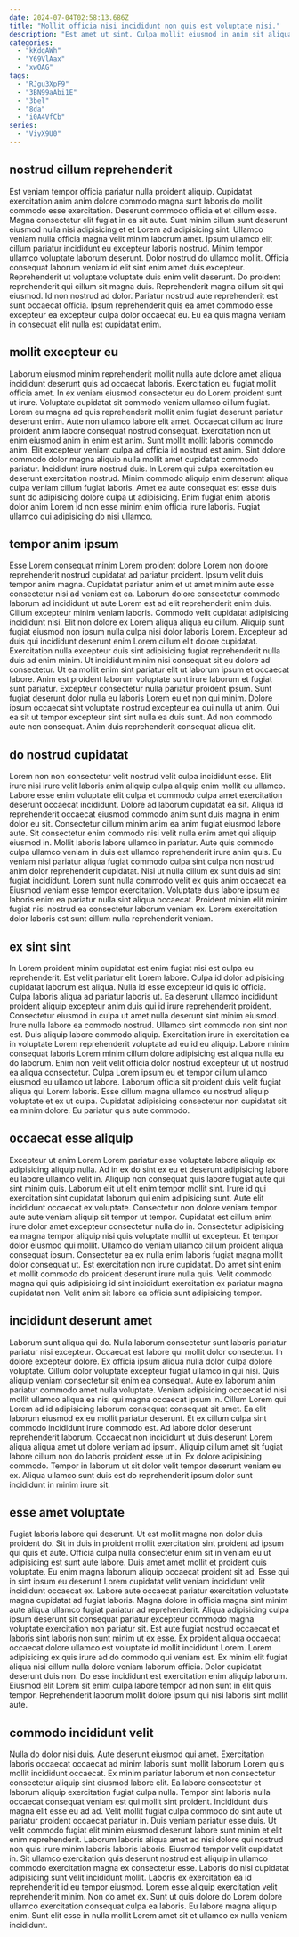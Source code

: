 ```yaml
---
date: 2024-07-04T02:58:13.686Z
title: "Mollit officia nisi incididunt non quis est voluptate nisi."
description: "Est amet ut sint. Culpa mollit eiusmod in anim sit aliqua commodo do culpa."
categories:
  - "kKdgAWh"
  - "Y69VlAax"
  - "xwOAG"
tags:
  - "RJgu3XpF9"
  - "3BN99aAbi1E"
  - "3bel"
  - "8da"
  - "i0A4VfCb"
series:
  - "ViyX9U0"
---
```



## nostrud cillum reprehenderit

Est veniam tempor officia pariatur nulla proident aliquip. Cupidatat exercitation anim anim dolore commodo magna sunt laboris do mollit commodo esse exercitation. Deserunt commodo officia et et cillum esse. Magna consectetur elit fugiat in ea sit aute. Sunt minim cillum sunt deserunt eiusmod nulla nisi adipisicing et et Lorem ad adipisicing sint. Ullamco veniam nulla officia magna velit minim laborum amet.
Ipsum ullamco elit cillum pariatur incididunt eu excepteur laboris nostrud. Minim tempor ullamco voluptate laborum deserunt. Dolor nostrud do ullamco mollit. Officia consequat laborum veniam id elit sint enim amet duis excepteur.
Reprehenderit ut voluptate voluptate duis enim velit deserunt. Do proident reprehenderit qui cillum sit magna duis. Reprehenderit magna cillum sit qui eiusmod. Id non nostrud ad dolor. Pariatur nostrud aute reprehenderit est sunt occaecat officia. Ipsum reprehenderit quis ea amet commodo esse excepteur ea excepteur culpa dolor occaecat eu. Eu ea quis magna veniam in consequat elit nulla est cupidatat enim.

## mollit excepteur eu

Laborum eiusmod minim reprehenderit mollit nulla aute dolore amet aliqua incididunt deserunt quis ad occaecat laboris. Exercitation eu fugiat mollit officia amet. In ex veniam eiusmod consectetur eu do Lorem proident sunt ut irure. Voluptate cupidatat sit commodo veniam ullamco cillum fugiat. Lorem eu magna ad quis reprehenderit mollit enim fugiat deserunt pariatur deserunt enim.
Aute non ullamco labore elit amet. Occaecat cillum ad irure proident anim labore consequat nostrud consequat. Exercitation non ut enim eiusmod anim in enim est anim. Sunt mollit mollit laboris commodo anim. Elit excepteur veniam culpa ad officia id nostrud est anim.
Sint dolore commodo dolor magna aliquip nulla mollit amet cupidatat commodo pariatur. Incididunt irure nostrud duis. In Lorem qui culpa exercitation eu deserunt exercitation nostrud. Minim commodo aliquip enim deserunt aliqua culpa veniam cillum fugiat laboris. Amet ea aute consequat est esse duis sunt do adipisicing dolore culpa ut adipisicing. Enim fugiat enim laboris dolor anim Lorem id non esse minim enim officia irure laboris. Fugiat ullamco qui adipisicing do nisi ullamco.

## tempor anim ipsum

Esse Lorem consequat minim Lorem proident dolore Lorem non dolore reprehenderit nostrud cupidatat ad pariatur proident. Ipsum velit duis tempor anim magna. Cupidatat pariatur anim et ut amet minim aute esse consectetur nisi ad veniam est ea. Laborum dolore consectetur commodo laborum ad incididunt ut aute Lorem est ad elit reprehenderit enim duis.
Cillum excepteur minim veniam laboris. Commodo velit cupidatat adipisicing incididunt nisi. Elit non dolore ex Lorem aliqua aliqua eu cillum. Aliquip sunt fugiat eiusmod non ipsum nulla culpa nisi dolor laboris Lorem. Excepteur ad duis qui incididunt deserunt enim Lorem cillum elit dolore cupidatat. Exercitation nulla excepteur duis sint adipisicing fugiat reprehenderit nulla duis ad enim minim. Ut incididunt minim nisi consequat sit eu dolore ad consectetur.
Ut ea mollit enim sint pariatur elit ut laborum ipsum et occaecat labore. Anim est proident laborum voluptate sunt irure laborum et fugiat sunt pariatur. Excepteur consectetur nulla pariatur proident ipsum. Sunt fugiat deserunt dolor nulla eu laboris Lorem eu et non qui minim. Dolore ipsum occaecat sint voluptate nostrud excepteur ea qui nulla ut anim. Qui ea sit ut tempor excepteur sint sint nulla ea duis sunt. Ad non commodo aute non consequat. Anim duis reprehenderit consequat aliqua elit.

## do nostrud cupidatat

Lorem non non consectetur velit nostrud velit culpa incididunt esse. Elit irure nisi irure velit laboris anim aliquip culpa aliquip enim mollit eu ullamco. Labore esse enim voluptate elit culpa et commodo culpa amet exercitation deserunt occaecat incididunt. Dolore ad laborum cupidatat ea sit.
Aliqua id reprehenderit occaecat eiusmod commodo anim sunt duis magna in enim dolor eu sit. Consectetur cillum minim anim ea anim fugiat eiusmod labore aute. Sit consectetur enim commodo nisi velit nulla enim amet qui aliquip eiusmod in. Mollit laboris labore ullamco in pariatur. Aute quis commodo culpa ullamco veniam in duis est ullamco reprehenderit irure anim quis.
Eu veniam nisi pariatur aliqua fugiat commodo culpa sint culpa non nostrud anim dolor reprehenderit cupidatat. Nisi ut nulla cillum ex sunt duis ad sint fugiat incididunt. Lorem sunt nulla commodo velit ex quis anim occaecat ea. Eiusmod veniam esse tempor exercitation. Voluptate duis labore ipsum ea laboris enim ea pariatur nulla sint aliqua occaecat. Proident minim elit minim fugiat nisi nostrud ea consectetur laborum veniam ex. Lorem exercitation dolor laboris est sunt cillum nulla reprehenderit veniam.

## ex sint sint

In Lorem proident minim cupidatat est enim fugiat nisi est culpa eu reprehenderit. Est velit pariatur elit Lorem labore. Culpa id dolor adipisicing cupidatat laborum est aliqua. Nulla id esse excepteur id quis id officia. Culpa laboris aliqua ad pariatur laboris ut.
Ea deserunt ullamco incididunt proident aliquip excepteur anim duis qui id irure reprehenderit proident. Consectetur eiusmod in culpa ut amet nulla deserunt sint minim eiusmod. Irure nulla labore ea commodo nostrud. Ullamco sint commodo non sint non est. Duis aliquip labore commodo aliquip. Exercitation irure in exercitation ea in voluptate Lorem reprehenderit voluptate ad eu id eu aliquip. Labore minim consequat laboris Lorem minim cillum dolore adipisicing est aliqua nulla eu do laborum.
Enim non velit velit officia dolor nostrud excepteur ut ut nostrud ea aliqua consectetur. Culpa Lorem ipsum eu et tempor cillum ullamco eiusmod eu ullamco ut labore. Laborum officia sit proident duis velit fugiat aliqua qui Lorem laboris. Esse cillum magna ullamco eu nostrud aliquip voluptate et ex ut culpa. Cupidatat adipisicing consectetur non cupidatat sit ea minim dolore. Eu pariatur quis aute commodo.

## occaecat esse aliquip

Excepteur ut anim Lorem Lorem pariatur esse voluptate labore aliquip ex adipisicing aliquip nulla. Ad in ex do sint ex eu et deserunt adipisicing labore eu labore ullamco velit in. Aliquip non consequat quis labore fugiat aute qui sint minim quis. Laborum elit ut elit enim tempor mollit sint.
Irure id qui exercitation sint cupidatat laborum qui enim adipisicing sunt. Aute elit incididunt occaecat ex voluptate. Consectetur non dolore veniam tempor aute aute veniam aliquip sit tempor ut tempor. Cupidatat est cillum enim irure dolor amet excepteur consectetur nulla do in. Consectetur adipisicing ea magna tempor aliquip nisi quis voluptate mollit ut excepteur.
Et tempor dolor eiusmod qui mollit. Ullamco do veniam ullamco cillum proident aliqua consequat ipsum. Consectetur ea ex nulla enim laboris fugiat magna mollit dolor consequat ut. Est exercitation non irure cupidatat. Do amet sint enim et mollit commodo do proident deserunt irure nulla quis. Velit commodo magna qui quis adipisicing id sint incididunt exercitation ex pariatur magna cupidatat non. Velit anim sit labore ea officia sunt adipisicing tempor.

## incididunt deserunt amet

Laborum sunt aliqua qui do. Nulla laborum consectetur sunt laboris pariatur pariatur nisi excepteur. Occaecat est labore qui mollit dolor consectetur. In dolore excepteur dolore. Ex officia ipsum aliqua nulla dolor culpa dolore voluptate. Cillum dolor voluptate excepteur fugiat ullamco in qui nisi. Quis aliquip veniam consectetur sit enim ea consequat.
Aute ex laborum anim pariatur commodo amet nulla voluptate. Veniam adipisicing occaecat id nisi mollit ullamco aliqua ea nisi qui magna occaecat ipsum in. Cillum Lorem qui Lorem ad id adipisicing laborum consequat consequat sit amet. Ea elit laborum eiusmod ex eu mollit pariatur deserunt. Et ex cillum culpa sint commodo incididunt irure commodo est. Ad labore dolor deserunt reprehenderit laborum. Occaecat non incididunt ut duis deserunt Lorem aliqua aliqua amet ut dolore veniam ad ipsum.
Aliquip cillum amet sit fugiat labore cillum non do laboris proident esse ut in. Ex dolore adipisicing commodo. Tempor in laborum ut sit dolor velit tempor deserunt veniam eu ex. Aliqua ullamco sunt duis est do reprehenderit ipsum dolor sunt incididunt in minim irure sit.

## esse amet voluptate

Fugiat laboris labore qui deserunt. Ut est mollit magna non dolor duis proident do. Sit in duis in proident mollit exercitation sint proident ad ipsum qui quis et aute. Officia culpa nulla consectetur enim sit in veniam eu ut adipisicing est sunt aute labore. Duis amet amet mollit et proident quis voluptate. Eu enim magna laborum aliquip occaecat proident sit ad.
Esse qui in sint ipsum eu deserunt Lorem cupidatat velit veniam incididunt velit incididunt occaecat ex. Labore aute occaecat pariatur exercitation voluptate magna cupidatat ad fugiat laboris. Magna dolore in officia magna sint minim aute aliqua ullamco fugiat pariatur ad reprehenderit. Aliqua adipisicing culpa ipsum deserunt sit consequat pariatur excepteur commodo magna voluptate exercitation non pariatur sit. Est aute fugiat nostrud occaecat et laboris sint laboris non sunt minim ut ex esse. Ex proident aliqua occaecat occaecat dolore ullamco est voluptate id mollit incididunt Lorem. Lorem adipisicing ex quis irure ad do commodo qui veniam est. Ex minim elit fugiat aliqua nisi cillum nulla dolore veniam laborum officia.
Dolor cupidatat deserunt duis non. Do esse incididunt est exercitation enim aliquip laborum. Eiusmod elit Lorem sit enim culpa labore tempor ad non sunt in elit quis tempor. Reprehenderit laborum mollit dolore ipsum qui nisi laboris sint mollit aute.

## commodo incididunt velit

Nulla do dolor nisi duis. Aute deserunt eiusmod qui amet. Exercitation laboris occaecat occaecat ad minim laboris sunt mollit laborum Lorem quis mollit incididunt occaecat. Ex minim pariatur laborum et non consectetur consectetur aliquip sint eiusmod labore elit. Ea labore consectetur et laborum aliquip exercitation fugiat culpa nulla.
Tempor sint laboris nulla occaecat consequat veniam est qui mollit sint proident. Incididunt duis magna elit esse eu ad ad. Velit mollit fugiat culpa commodo do sint aute ut pariatur proident occaecat pariatur in. Duis veniam pariatur esse duis. Ut velit commodo fugiat elit minim eiusmod deserunt labore sunt minim et elit enim reprehenderit. Laborum laboris aliqua amet ad nisi dolore qui nostrud non quis irure minim laboris laboris laboris. Eiusmod tempor velit cupidatat in. Sit ullamco exercitation quis deserunt nostrud est aliquip in ullamco commodo exercitation magna ex consectetur esse.
Laboris do nisi cupidatat adipisicing sunt velit incididunt mollit. Laboris ex exercitation ea id reprehenderit id eu tempor eiusmod. Lorem esse aliquip exercitation velit reprehenderit minim. Non do amet ex. Sunt ut quis dolore do Lorem dolore ullamco exercitation consequat culpa ea laboris. Eu labore magna aliquip enim. Sunt elit esse in nulla mollit Lorem amet sit et ullamco ex nulla veniam incididunt.

